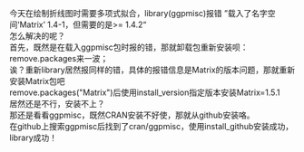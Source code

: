今天在绘制折线图时需要多项式拟合，library(ggpmisc)报错 ”载入了名字空间‘Matrix’ 1.4-1，但需要的是>= 1.4.2“  
怎么解决的呢？  
首先，既然是在载入ggpmisc包时报的错，那就卸载包重新安装呗：remove.packages来一波；  
诶？重新library居然报同样的错，具体的报错信息是Matrix的版本问题，那就重新安装Matrix包吧  
remove.packages("Matrix")后使用install_version指定版本安装Matrix=1.5.1  
居然还是不行，安装不上？  
那还是看看ggpmisc，既然CRAN安装不好使，那就从github安装咯。  
在github上搜索ggpmisc后找到了cran/ggpmisc，使用install_github安装成功，library成功！
